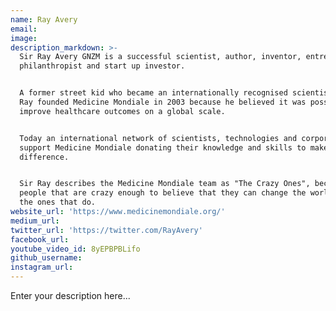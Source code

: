 ```yaml
---
name: Ray Avery
email:
image:
description_markdown: >-
  Sir Ray Avery GNZM is a successful scientist, author, inventor, entrepreneur,
  philanthropist and start up investor.


  A former street kid who became an internationally recognised scientist, Sir
  Ray founded Medicine Mondiale in 2003 because he believed it was possible to
  improve healthcare outcomes on a global scale.


  Today an international network of scientists, technologies and corporations
  support Medicine Mondiale donating their knowledge and skills to make a
  difference.


  Sir Ray describes the Medicine Mondiale team as "The Crazy Ones", because the
  people that are crazy enough to believe that they can change the world, are
  the ones that do.
website_url: 'https://www.medicinemondiale.org/'
medium_url:
twitter_url: 'https://twitter.com/RayAvery'
facebook_url:
youtube_video_id: 8yEPBPBLifo
github_username:
instagram_url:
---
```


Enter your description here...
